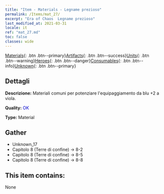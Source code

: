 ```yaml
---
title: "Item - Materials - Legname prezioso"
permalink: /Items/mat_27/
excerpt: "Era of Chaos  Legname prezioso"
last_modified_at: 2021-03-31
locale: it
ref: "mat_27.md"
toc: false
classes: wide
---
```

 [Materials](/it/Items/){: .btn .btn--primary}[Artifacts](/it/Items/Artifacts/){: .btn .btn--success}[Units](/it/Items/Units/){: .btn .btn--warning}[Heroes](/it/Items/Heroes/){: .btn .btn--danger}[Consumables](/it/Items/Consumables/){: .btn .btn--info}[Unknown](/it/Items/Unknown/){: .btn .btn--primary}

## Dettagli
 **Descrizione:** Materiali comuni per potenziare l'equipaggiamento da blu +2 a viola.

 **Quality:** <span style="color: #0000CD">OK</span>

 **Type:** Material

## Gather

*    Unknown_17 
*    Capitolo 8 (Terre di confine) -> 8-2 
*    Capitolo 8 (Terre di confine) -> 8-5 
*    Capitolo 8 (Terre di confine) -> 8-8 

## This item contains:

  None

